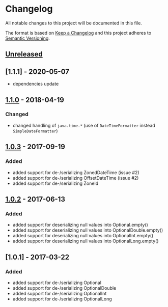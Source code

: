 # Changelog

All notable changes to this project will be documented in this file.

The format is based on [Keep a Changelog](http://keepachangelog.com/en/1.0.0/) and this project adheres to [Semantic Versioning](http://semver.org/spec/v2.0.0.html).

## [Unreleased]

## [1.1.1] - 2020-05-07

- dependencies update

## [1.1.0] - 2018-04-19

### Changed

- changed handling of `java.time.*` (use of `DateTimeFormatter` instead `SimpleDateFormatter`)

## [1.0.3] - 2017-09-19

### Added

- added support for de-/serializing ZonedDateTime (issue #2)
- added support for de-/serializing OffsetDateTime (issue #2)
- added support for de-/serializing ZoneId

## [1.0.2] - 2017-06-13

### Added

- added support for deserializing null values into Optional.empty()
- added support for deserializing null values into OptionalDouble.empty()
- added support for deserializing null values into OptionalInt.empty()
- added support for deserializing null values into OptionalLong.empty()

## [1.0.1] - 2017-03-22

### Added

- added support for de-/serializing Optional
- added support for de-/serializing OptionalDouble
- added support for de-/serializing OptionalInt
- added support for de-/serializing OptionalLong

[unreleased]: https://github.com/arangodb/java-velocypack-module-jdk8/compare/1.1.0...HEAD
[1.1.0]: https://github.com/arangodb/java-velocypack-module-jdk8/compare/1.0.3...1.1.0
[1.0.3]: https://github.com/arangodb/java-velocypack-module-jdk8/compare/1.0.2...1.0.3
[1.0.2]: https://github.com/arangodb/java-velocypack-module-jdk8/compare/1.0.1...1.0.2

